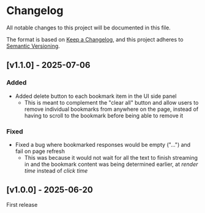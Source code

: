 # Changelog

All notable changes to this project will be documented in this file.

The format is based on [Keep a Changelog](https://keepachangelog.com/en/1.1.0/),
and this project adheres to [Semantic Versioning](https://semver.org/spec/v2.0.0.html).

## [v1.1.0] - 2025-07-06

### Added

- Added delete button to each bookmark item in the UI side panel
  - This is meant to complement the "clear all" button and allow users to remove
    individual bookmarks from anywhere on the page, instead of having to scroll
    to the bookmark before being able to remove it

### Fixed

- Fixed a bug where bookmarked responses would be empty ("...") and fail on page
  refresh
  - This was because it would not wait for all the text to finish streaming in
    and the bookmark content was being determined earlier, at _render time_
    instead of _click time_

## [v1.0.0] - 2025-06-20

First release
